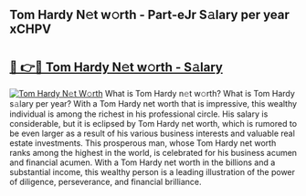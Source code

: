 ## Tom Hardy N𝚎t w𝚘rth - Part-eJr S𝚊lary per year xCHPV

# <h2><a href="http://gc20fo.nevu.top/?p=Tom+Hardy">🔗 👉🔴 Tom Hardy N𝚎t w𝚘rth - S𝚊lary</a></h2>

[![Tom Hardy N𝚎t W𝚘rth](https://i.imgur.com/Oavwk0R.jpeg)](http://gc20fo.nevu.top/?p=Tom+Hardy)
What is Tom Hardy n𝚎t w𝚘rth? What is Tom Hardy s𝚊lary per year?
With a Tom Hardy net worth that is impressive, this wealthy individual is among the richest in his professional circle. His salary is considerable, but it is eclipsed by Tom Hardy net worth, which is rumored to be even larger as a result of his various business interests and valuable real estate investments. This prosperous man, whose Tom Hardy net worth ranks among the highest in the world, is celebrated for his business acumen and financial acumen. With a Tom Hardy net worth in the billions and a substantial income, this wealthy person is a leading illustration of the power of diligence, perseverance, and financial brilliance.
